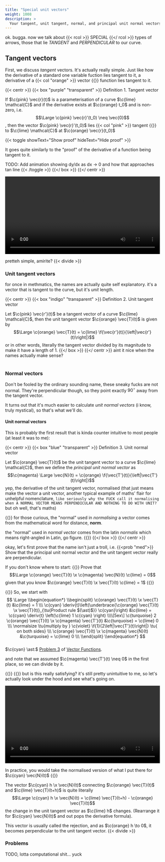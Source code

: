 ```yaml
---
title: "Special unit vectors"
weight: 1008
description: >
  Your tangent, unit tangent, normal, and principal unit normal vectors.
---
```


ok. bugga. now we talk about {{< rcol >}} SPECIAL {{</ rcol >}} types of arrows, those that lie *TANGENT* and *PERPENDICULAR* to our curve.

## Tangent vectors
First, we discuss *tangent* vectors. It's actually really simple. Just like how the derivative of a standard one variable fuction lies tangent to it, a derivative of a {{< col "orange" >}} vector {{</col>}} function lies tangent to it. 

{{< centr >}}
{{< box "purple" "transparent" >}}
Definition 1. Tangent vector

If $\c{pink} \vec{r}(t)$ is a parameterisation of a curve $\c{lime} \mathcal{C}$ and if the derivative exists at $\c{orange} t_0$ and is non-zero, i.e. $$\Large \c{pink} \vec{r}'(t_0) \neq \vec{0}$$, then the vector $\c{pink} \vec{r}'(t_0)$ lies {{< col "pink" >}} tangent {{</col>}} to $\c{lime} \mathcal{C}$ at $\c{orange} \vec{r}(t_0)$

{{< toggle showText="Show proof" hideText="Hide proof" >}}

It goes quite similarly to the \"proof\" of the derivative of a function being tangent to it. 

TODO: Add animation showing dy/dx as dx -> 0 and how that approaches tan line
{{< /toggle >}}
{{</ box >}}
{{</ centr >}}


<video width=100% controls> <source src="/anim/mvchap1/TangentVectorParametric.mp4" type="video/mp4">

pretteh simple, amirite?
{{< divide >}}
<h3> Unit tangent vectors </h3>  

for once in methmatics, the names are actually quite self explanatory. it's a vector that is tangent to the curve, but it's *unit* length. 

{{< centr >}}
{{< box "indigo" "transparent" >}}
Definition 2. Unit tangent vector  

Let $\c{pink} \vec{r'}(t)$ be a tangent vector of a curve $\c{lime} \mathcal{C}$, then the unit tangent vector $\c{orange} \vec{T}(t)$ is given by 
$$\Large \c{orange} \vec{T}(t) = \c{lime} \f{\vec{r'}(t)}{\left|\vec{r'}(t)\right|}$$
or in other words, literally the tangent vector divided by its magnitude to make it have a length of 1.
{{</ box >}}
{{</ centr >}}
aint it nice when the names actually make sense?  
<br>

### Normal vectors
Don't be fooled by the ordinary sounding name, these sneaky fucks are not normal. They're perpendicular though, so they point exactly $90^{\circ}$ away from the tangent vector.  

It turns out that it's much easier to calculate *unit normal vectors* (i know, truly mystical), so that's what we'll do. 

<h4> Unit normal vectors </h4>  

This is probably the first result that is kinda counter intuitive to most people (at least it was to me):

{{< centr >}}
{{< box "blue" "transparent" >}}
Definition 3. Unit normal vector  

Let $\c{orange} \vec{T}(t)$ be the unit tangent vector to a curve $\c{lime} \mathcal{C}$, then we define the *principal unit normal vector* as 
$$\c{magenta} \Large \vec{N}(t) = \c{orange} \f{\vec{T'}(t)}{\left|\vec{T'}(t)\right|}$$
yep, the derivative of the unit tangent vector, normalised (that just means make the vector a unit vector, another typical example of maths' flair for unhelpful nomenclature, `like seriously why the FUCK call it normalising when A NORMAL VECTOR MEANS PERPENDICULAR AND NOTHING TO DO WITH UNIT?` but oh well, that's maths)

{{<tip >}}
for those curious, the "normal" used in *normalising* a vector comes from the mathematical word for distance, **norm**.  

the "normal" used in *normal vector* comes from the latin *normalis* which means right-angled in Latin, go figure.
{{</tip>}}
{{</ box >}}
{{</ centr >}}

okay, let's first prove that the name isn't just a troll, i.e.
{{<prob "med">}} 
Show that the principal unit normal vector and the unit tangent vector really are perpendicular.  

If you don't know where to start:
{{<toggle showText="Show hint" hideText="Hide hint">}}
Prove that $$\Large \c{orange} \vec{T}(t) \x \c{magenta} \vec{N}(t)  \c{lime} = 0$$
given that you know $\c{orange} \vec{T}(t) \x \vec{T}(t) \c{lime} = 1$
{{</toggle>}}  

{{<toggle showText="Show proof" hideText="Hide proof">}}
So, we start with 
$$
\Large \\begin{equation*}
\\begin{split}  \c{orange} \vec{T}(t) \x \vec{T}(t) &\c{lime} = 1 \\\
\c{cyan} \deriv{t}\left(\underbrace{\c{orange} \vec{T}(t) \x \vec{T}(t)}_{\tu{Product rule $(\ast)$}} \c{cyan}\right) &\c{lime} = \c{cyan} \deriv{t} \left(\c{lime} 1 \c{cyan} \right) \\\\[5ex\]
\c{turquoise} 2 \c{orange} \vec{T}(t) \x \c{magenta} \vec{T'}(t) &\c{turquoise} = \c{lime} 0 \\\
\normalsize \tu{multiply by } \c{violet} \f{1}{2\left|\vec{T'}(t)\right|} \tu{ on both sides} \\\
\c{orange} \vec{T}(t) \x \c{magenta} \vec{N}(t) &\c{turquoise} = \c{lime} 0 \\\
\\end{split}
\\end{equation*}
$$  
$\c{cyan} \ast:$ [Problem 3](../vfunc/#problems) of [Vector Functions](../vfunc).  

and note that we assumed $\c{magenta} \vec{T'}(t) \neq 0$ in the first place, so we can divide by it. 

{{</toggle>}}
{{</prob>}}
but is this really satisfying? it's still pretty unintuitive to me, so let's actually look under the hood and see what's going on. 

<video width=100% controls> <source src="/anim/mvchap1/NormalVecPerpendicular.mp4" type="video/mp4">
(maybe remove music, use the 1.5 mb file lol)
c
{{<tip "warn">}}
In the animation, I'm representing $\c{cyan} \vec{N}(t)$ as $\c{orange} \vec{T'}(t)$, not the **normalised** (unit vector) version of it. This doesn't affect the validity of the proof, but it does make it easier to understand.  

In practice, you would take the normalised version of what I put there for $\c{cyan} \vec{N}(t)$
{{</tip>}}

The vector $\c{cyan} h \x \vec{N}(t)$ connecting $\c{orange} \vec{T}(t)$ and $\c{lime} \vec{T}(t+h)$ is quite literally $$\Large \c{cyan} h \x \vec{N}(t) = \c{lime} \vec{T}(t+h) - \c{orange} \vec{T}(t)$$ the change in the unit tangent vector as $\c{lime} h$ changes. (Rearrange it for $\c{cyan} \vec{N}(t)$ and out pops the derivative formula).

This vector is usually called the rejection, and as $\c{orange} h \to 0$, it becomes perpendicular to the unit tangent vector. 
{{< divide >}}

### Problems
TODO, lotta computational shit... yuck











